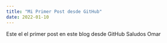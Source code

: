 ```yaml
---
title: "Mi Primer Post desde GitHub"
date: 2022-01-10
---
```

Este el el primer post en este blog desde GitHub
Saludos
Omar
